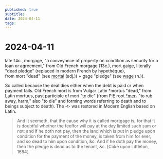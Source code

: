 ```yaml
---
published: true
subtitle: 
date: 2024-04-11
tags: 
---
```


# 2024-04-11

late 14c., morgage, "a conveyance of property on condition as security for a loan or agreement," from Old French morgage (13c.), mort gaige, literally "dead pledge" (replaced in modern French by hypothèque), from mort "dead" (see [mortal](https://www.etymonline.com/word/mortal#etymonline_v_18381 "Etymology, meaning and definition of mortal") (adj.)) + gage "pledge" (see [wage](https://www.etymonline.com/word/wage#etymonline_v_4783 "Etymology, meaning and definition of wage") (n.)).

So called because the deal dies either when the debt is paid or when payment fails. Old French mort is from Vulgar Latin *mortus "dead," from Latin mortuus, past participle of mori "to die" (from PIE root [*mer-](https://www.etymonline.com/word/*mer- "Etymology, meaning and definition of *mer-") "to rub away, harm," also "to die" and forming words referring to death and to beings subject to death). The -t- was restored in Modern English based on Latin.

> And it seemeth, that the cause why it is called mortgage is, for that it is doubtful whether the feoffor will pay at the day limited such sum or not: and if he doth not pay, then the land which is put in pledge upon condition for the payment of the money, is taken from him for ever, and so dead to him upon condition, &c. And if he doth pay the money, then the pledge is dead as to the tenant, &c. [Coke upon Littleton, 1664]